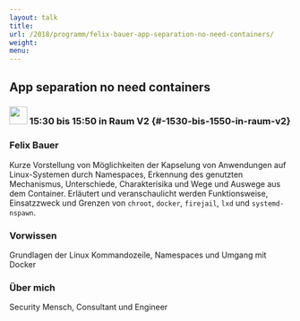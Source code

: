 ```yaml
---
layout: talk
title:
url: /2018/programm/felix-bauer-app-separation-no-need-containers/
weight:
menu:
---
```

## App separation no need containers

### <img height = "32" src="../../../images/talk.svg"> 15:30 bis 15:50 in Raum V2 {#-1530-bis-1550-in-raum-v2}

### Felix Bauer

Kurze Vorstellung von Möglichkeiten der Kapselung von Anwendungen auf Linux-Systemen durch Namespaces, Erkennung des genutzten Mechanismus, Unterschiede, Charakterisika und Wege und Auswege aus dem Container.
Erläutert und veranschaulicht werden Funktionsweise, Einsatzzweck und Grenzen von `chroot`, `docker`, `firejail`, `lxd` und `systemd-nspawn`.


### Vorwissen

Grundlagen der Linux Kommandozeile, Namespaces und Umgang mit Docker

### Über mich

Security Mensch, Consultant und Engineer

